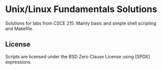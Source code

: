 # Unix/Linux Fundamentals Solutions

Solutions for labs from CSCE 215. Mainly basic and simple shell scripting and
Makefile.

## License

Scripts are licensed under the BSD Zero Clause License using [SPDX] expressions.

